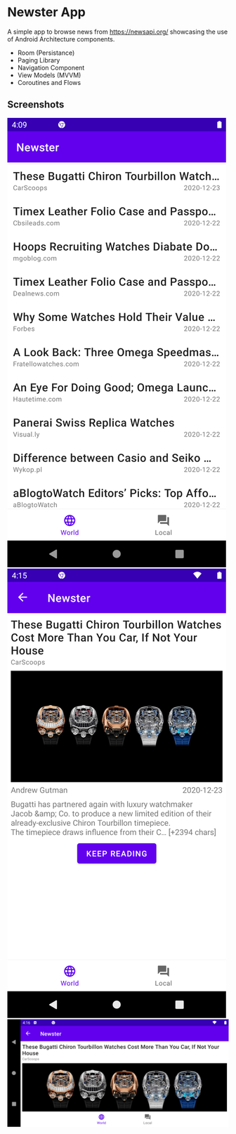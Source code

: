 # Newster App
A simple app to browse news from https://newsapi.org/ showcasing the use of Android Architecture components.

- Room (Persistance)
- Paging Library
- Navigation Component
- View Models (MVVM)
- Coroutines and Flows


## Screenshots

![](screenshots/Screenshot_1608750571.png?raw=true)
![](screenshots/Screenshot_1608750955.png?raw=true)
![](screenshots/Screenshot_1608750999.png?raw=true)
